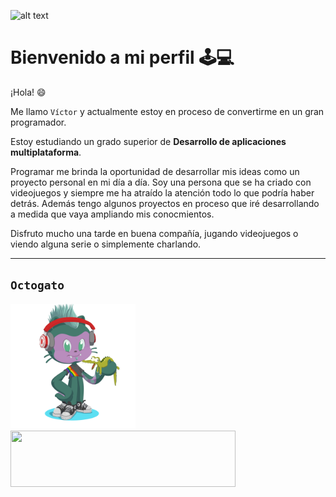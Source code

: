![alt text](https://static.wixstatic.com/media/669128_ec1c7a78e9694aec8a07c2e48b292ae1~mv2.gif)

# Bienvenido a mi perfil 🕹️💻

¡Hola! 😄

Me llamo `Víctor` y actualmente estoy en proceso de convertirme en un gran programador.

Estoy estudiando un grado superior de **Desarrollo de aplicaciones multiplataforma**.

Programar me brinda la oportunidad de desarrollar mis ideas como un proyecto personal en mi día a día. Soy una persona que se ha criado con videojuegos y siempre me ha atraído la atención todo lo que podría haber detrás. Además tengo algunos proyectos en proceso que iré desarrollando a medida que vaya ampliando mis conocmientos.

Disfruto mucho una tarde en buena compañía, jugando videojuegos o viendo alguna serie o simplemente charlando.

---

## `Octogato`

<img src="octocat-1666036200649.png" width="200" height="200" />
<img src="https://upload.wikimedia.org/wikipedia/commons/thumb/d/d4/Kotlin_logo.svg/2560px-Kotlin_logo.svg.png" width="360" height="90
" />
